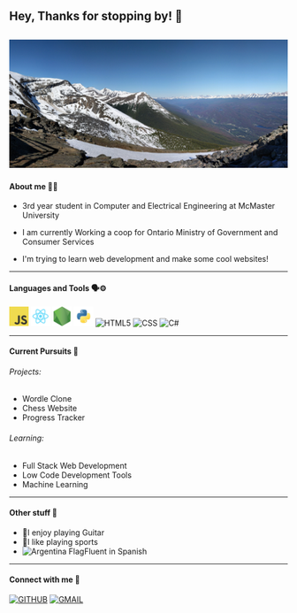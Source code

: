 ## Hey, Thanks for stopping by! 👋

## <img alt="Javascript" width="700px" src="./Panoramic.jpg" />

#### About me 👨‍💻

- 3rd year student in Computer and Electrical Engineering at McMaster University

- I am currently Working a coop for Ontario Ministry of Government and Consumer Services

- I'm trying to learn web development and make some cool websites!

---

#### Languages and Tools 🗣️⚙️

<img alt="Javascript" width="35px" src="https://raw.githubusercontent.com/github/explore/80688e429a7d4ef2fca1e82350fe8e3517d3494d/topics/javascript/javascript.png" /> <img alt="React.JS" width="35px" src="https://raw.githubusercontent.com/github/explore/80688e429a7d4ef2fca1e82350fe8e3517d3494d/topics/react/react.png" /> <img alt="Node.JS" width="35px" src="https://raw.githubusercontent.com/github/explore/80688e429a7d4ef2fca1e82350fe8e3517d3494d/topics/nodejs/nodejs.png" /> <img alt="Python" width="35px" src="https://raw.githubusercontent.com/github/explore/80688e429a7d4ef2fca1e82350fe8e3517d3494d/topics/python/python.png" /> <img alt="HTML5" width="35px" src="https://www.w3.org/html/logo/badge/html5-badge-h-solo.png" /> <img alt="CSS" width="35px" src="https://www.freepnglogos.com/uploads/html5-logo-png/html5-logo-css-logo-png-transparent-svg-vector-bie-supply-9.png" /> <img alt="C#" width="35px" src="https://cdn.worldvectorlogo.com/logos/c--4.svg" />

---

#### Current Pursuits 🚩

###### Projects:

- Wordle Clone
- Chess Website
- Progress Tracker

###### Learning:

- Full Stack Web Development
- Low Code Development Tools
- Machine Learning

---

#### Other stuff 🤠

- 🎸I enjoy playing Guitar
- 🏐I like playing sports
- <img alt="Argentina Flag" width="22px" src="https://emojipedia-us.s3.dualstack.us-west-1.amazonaws.com/thumbs/160/apple/81/flag-for-argentina_1f1e6-1f1f7.png" />Fluent in Spanish

---

#### Connect with me 🔗

[![GITHUB](https://img.shields.io/badge/linkedin-%230A66C2.svg?&style=for-the-badge&logo=linkedin&logoColor=white)](https://www.linkedin.com/in/justin-covach2001/)
[![GMAIL](https://img.shields.io/badge/GMAIL-%23EA4335.svg?&style=for-the-badge&logo=GMAIL&logoColor=white)](mailto:covjus01@gmail.com)
